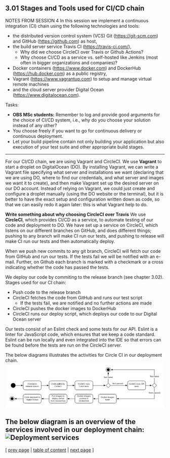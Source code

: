 ## 3.01 Stages and Tools used for CI/CD chain

NOTES FROM SESSION 4
In this session we implement a continuous integration (CI) chain using the following technologies and tools:
- the distributed version control system (VCS) Git (https://git-scm.com) and GitHub (https://github.com) as host,
- the build server service Travis CI (https://travis-ci.com/),
    - Why did we choose CircleCI over Travis or Github Actions?
    - Why choose CI/CD as a service vs. self-hosted like Jenkins (most often in bigger organizations and companies)?
- Docker containers (https://www.docker.com) and DockerHub (https://hub.docker.com) as a public registry,
- Vagrant (https://www.vagrantup.com) to setup and manage virtual remote machines
- and the cloud server provider Digital Ocean (https://www.digitalocean.com).

Tasks:
- **OBS MSc students:** Remember to log and provide good arguments for the choice of CI/CD system, i.e., why do you choose your solution instead of any other?
- You choose freely if you want to go for continuous delivery or continuous deployment.
- Let your build pipeline contain not only building your application but also execution of your test suite and other appropriate build stages.
___________________
For our CI/CD chain, we are using Vagrant and CircleCI.
We use **Vagrant** to start a droplet on DigitalOcean (DO). By installing Vagrant, we can write a Vagrant file specifying what server and installations we want (declaring that we are using DO, where to find our credentials, and what server and images we want it to create), and then make Vagrant set up the desired server on our DO account. Instead of relying on Vagrant, we could just create and configure a droplet manually (using the DO website or the terminal), but it is better to have the exact setup and configuration written down as code, so that we can easily redo it again later: this is what Vagrant help to do.

**Write something about why choosing CircleCI over Travis**
We use **CircleCI**, which provides CI/CD as a service, to automate testing of our code and deployment to DO. We have set up a service on CircleCI, which listens on our different branches on GitHub, and does different things; pushing to any branch will make CI run our tests, and pushing to release will make CI run our tests and then automatically deploy.

When we push new commits to any git branch, CircleCI will fetch our code from GitHub and run our tests. If the tests fail we will be notified with an e-mail. Further, on Github each branch is marked with a checkmark or a cross indicating whether the code has passed the tests.

We deploy our code by commiting to the release branch (see chapter 3.02).
Stages used for our CI chain:
- Push code to the release branch
- CircleCI fetches the code from GitHub and runs our test script
    - If the tests fail, we are notified and no further actions are made
- CircleCI pushes the docker images to DockerHub
- CircleCI runs our deploy script, which deploys our code to our Digital Ocean server

Our tests consist of an Eslint check and some tests for our API. Eslint is a linter for JavaScript code, which ensures that we keep a code standard. Eslint can be run locally and even integrated into the IDE so that errors can be found before the tests are run on the CircleCI server.

The below diagrams illustrates the activities for Circle CI in our deployment chain.
![Our delpoyment chain](../images/ch3-CI_CD.png)

The below diagram is an overview of the services involved in our deployment chain:
![Deployment services](ch3-CI_CD-services-overview)
---
[ [prev page](../chapters/300_process_perspective.md) | [table of content](../table_of_content.md) | [next page](../chapters/302_repo_and_branch_strategy.md) ]
